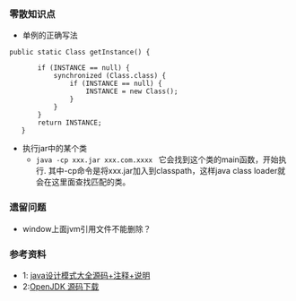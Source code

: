 ### 零散知识点
+ 单例的正确写法

 ```
 public static Class getInstance() {

        if (INSTANCE == null) {
            synchronized (Class.class) {
                if (INSTANCE == null) {
                    INSTANCE = new Class();
                }
            }
        }
        return INSTANCE;
    }
 ```
 
+ 执行jar中的某个类
   + `java -cp xxx.jar xxx.com.xxxx ` 它会找到这个类的main函数，开始执行.
     其中-cp命令是将xxx.jar加入到classpath，这样java class loader就会在这里面查找匹配的类。

### 遗留问题
+ window上面jvm引用文件不能删除？





### 参考资料
+ 1: [java设计模式大全源码+注释+说明](https://github.com/iluwatar/java-design-patterns)
+ 2:[OpenJDK 源码下载](http://hg.openjdk.java.net/jdk8/jdk8)
